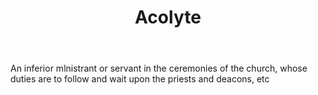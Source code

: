---
title: Acolyte
letter: A
permalink: "/definitions/bld-acolyte.html"
body: An inferior mlnistrant or servant in the ceremonies of the church, whose duties
  are to follow and wait upon the priests and deacons, etc
published_at: '2018-07-07'
source: Black's Law Dictionary 2nd Ed (1910)
layout: post
---